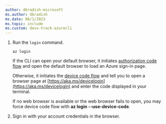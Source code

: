 ```yaml
---
author: dbradish-microsoft
ms.author: dbradish
ms.date: 08/1/2023
ms.topic: include
ms.custom: devx-track-azurecli
---
```

1. Run the `login` command.

    ```azurecli-interactive
    az login
    ```

    If the CLI can open your default browser, it initiates [authorization code flow](/azure/active-directory/develop/v2-oauth2-auth-code-flow) and open the default browser to load an Azure sign-in page.

    Otherwise, it initiates the [device code flow](/azure/active-directory/develop/v2-oauth2-device-code) and tell you to open a browser page at [https://aka.ms/devicelogin](https://aka.ms/devicelogin) and enter the code displayed in your terminal.

    If no web browser is available or the web browser fails to open, you may force device code flow with **az login --use-device-code**.

2. Sign in with your account credentials in the browser.

